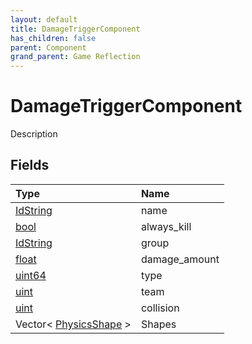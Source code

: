 ```yaml
---
layout: default
title: DamageTriggerComponent
has_children: false
parent: Component
grand_parent: Game Reflection
---
```

# DamageTriggerComponent
Description 

## Fields

| Type | Name |
|:-------------|:--------------|
| [IdString](/docs/game-reflection/components/id_string) | name |
| [bool](/docs/game-reflection/components/bool) | always_kill |
| [IdString](/docs/game-reflection/components/id_string) | group |
| [float](/docs/game-reflection/components/float) | damage_amount |
| [uint64](/docs/game-reflection/components/uint64) | type |
| [uint](/docs/game-reflection/components/uint) | team |
| [uint](/docs/game-reflection/components/uint) | collision |
| Vector< [PhysicsShape](/docs/game-reflection/classes/physics_shape) > | Shapes |

